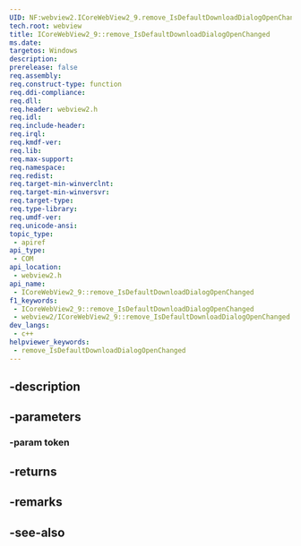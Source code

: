 ```yaml
---
UID: NF:webview2.ICoreWebView2_9.remove_IsDefaultDownloadDialogOpenChanged
tech.root: webview
title: ICoreWebView2_9::remove_IsDefaultDownloadDialogOpenChanged
ms.date: 
targetos: Windows
description: 
prerelease: false
req.assembly: 
req.construct-type: function
req.ddi-compliance: 
req.dll: 
req.header: webview2.h
req.idl: 
req.include-header: 
req.irql: 
req.kmdf-ver: 
req.lib: 
req.max-support: 
req.namespace: 
req.redist: 
req.target-min-winverclnt: 
req.target-min-winversvr: 
req.target-type: 
req.type-library: 
req.umdf-ver: 
req.unicode-ansi: 
topic_type:
 - apiref
api_type:
 - COM
api_location:
 - webview2.h
api_name:
 - ICoreWebView2_9::remove_IsDefaultDownloadDialogOpenChanged
f1_keywords:
 - ICoreWebView2_9::remove_IsDefaultDownloadDialogOpenChanged
 - webview2/ICoreWebView2_9::remove_IsDefaultDownloadDialogOpenChanged
dev_langs:
 - c++
helpviewer_keywords:
 - remove_IsDefaultDownloadDialogOpenChanged
---
```


## -description

## -parameters

### -param token

## -returns

## -remarks

## -see-also

